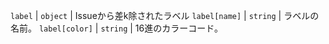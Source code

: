 `label` | `object` | Issueから差k除されたラベル `label[name]` | `string` | ラベルの名前。 `label[color]` | `string` | 16進のカラーコード。 
